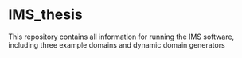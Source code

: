 # IMS_thesis
This repository contains all information for running the IMS software, including three example domains and dynamic domain generators
